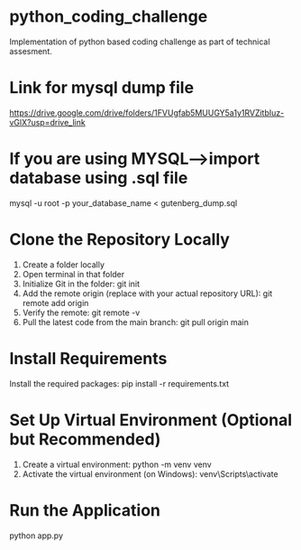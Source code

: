 # python_coding_challenge
Implementation of python based coding challenge as part of technical assesment.

# Link for mysql dump file
https://drive.google.com/drive/folders/1FVUgfab5MUUGY5a1y1RVZitbIuz-vGlX?usp=drive_link

# If you are using MYSQL-->import database using .sql file
mysql -u root -p your_database_name < gutenberg_dump.sql

# Clone the Repository Locally
1. Create a folder locally
2. Open terminal in that folder
3. Initialize Git in the folder:
   git init
4. Add the remote origin (replace <repo-url> with your actual repository URL):
   git remote add origin <repo-url>
5. Verify the remote:
   git remote -v
6. Pull the latest code from the main branch:
   git pull origin main

# Install Requirements
Install the required packages:
   pip install -r requirements.txt

# Set Up Virtual Environment (Optional but Recommended)
1. Create a virtual environment:
   python -m venv venv
2. Activate the virtual environment (on Windows):
   venv\Scripts\activate

# Run the Application
python app.py
